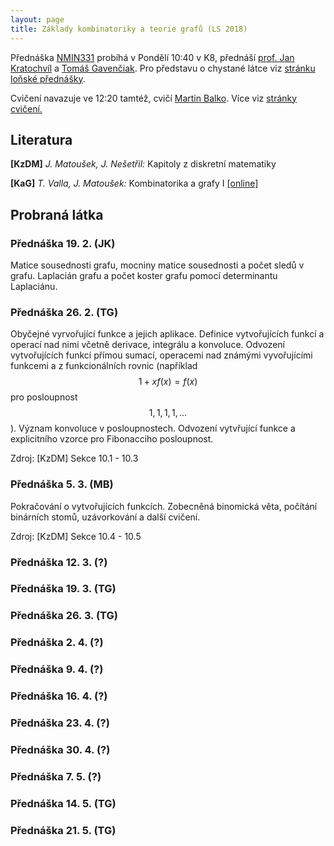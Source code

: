 ```yaml
---
layout: page
title: Základy kombinatoriky a teorie grafů (LS 2018)
---
```


Přednáška [NMIN331](https://is.cuni.cz/studium/predmety/index.php?&do=predmet&kod=NMIN331&skr=2017&fak=11320) probíhá v Pondělí 10:40 v K8, přednáší [prof. Jan Kratochvíl](https://kam.mff.cuni.cz/~honza/) a [Tomáš Gavenčiak](/). Pro představu o chystané látce viz [stránku loňské přednášky](https://kam.mff.cuni.cz/~valtr/min331.html).

Cvičení navazuje ve 12:20 tamtéž, cvičí [Martin Balko](https://kam.mff.cuni.cz/~balko/). Více viz [stránky cvičení.](https://kam.mff.cuni.cz/~balko/zktg1718/ZKTG.html)

## Literatura

**[KzDM]** *J. Matoušek, J. Nešetřil:* Kapitoly z diskretní matematiky

**[KaG]** *T. Valla, J. Matoušek:* Kombinatorika a grafy I [[online]](https://iuuk.mff.cuni.cz/~valla/kg.html)

## Probraná látka

### Přednáška 19. 2. (JK)

Matice sousednosti grafu, mocniny matice sousednosti a počet sledů v grafu. Laplacián grafu a počet koster grafu pomocí determinantu Laplaciánu.

### Přednáška 26. 2. (TG)

Obyčejné vyrvořující funkce a jejich aplikace. Definice vytvořujících funkcí a operací nad nimi včetně derivace, integrálu a konvoluce. Odvození vytvořujících funkcí přímou sumací, operacemi nad známými vyvořujícími funkcemi a z funkcionálních rovnic (například $$1+xf(x)=f(x)$$ pro posloupnost $$1, 1, 1, 1, ...$$). Význam konvoluce v posloupnostech. Odvození vytvřující funkce a explicitního vzorce pro Fibonacciho posloupnost.

Zdroj: [KzDM] Sekce 10.1 - 10.3

### Přednáška 5. 3. (MB)

Pokračování o vytvořujících funkcích. Zobecněná binomická věta, počítání binárních stomů, uzávorkování a další cvičení.

Zdroj: [KzDM] Sekce 10.4 - 10.5

### Přednáška 12. 3. (?)

### Přednáška 19. 3. (TG)

### Přednáška 26. 3. (TG)

### Přednáška 2. 4. (?)

### Přednáška 9. 4. (?)

### Přednáška 16. 4. (?)

### Přednáška 23. 4. (?)

### Přednáška 30. 4. (?)

### Přednáška 7. 5. (?)

### Přednáška 14. 5. (TG)

### Přednáška 21. 5. (TG)
